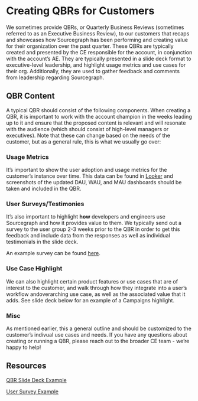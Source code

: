 # Creating QBRs for Customers

We sometimes provide QBRs, or Quarterly Business Reviews (sometimes referred to as an Executive Business Review), to our customers that recaps and showcases how Sourcegraph has been performing and creating value for their organization over the past quarter. These QBRs are typically created and presented by the CE responsible for the account, in conjunction with the account’s AE. They are typically presented in a slide deck format to executive-level leadership, and highlight usage metrics and use cases for their org. Additionally, they are used to gather feedback and comments from leadership regarding Sourcegraph. 

## QBR Content

A typical QBR should consist of the following components. When creating a QBR, it is important to work with the account champion in the weeks leading up to it and ensure that the proposed content is relevant and will resonate with the audience (which should consist of high-level managers or executives). Note that these can change based on the needs of the customer, but as a general rule, this is what we usually go over:

### Usage Metrics

It’s important to show the user adoption and usage metrics for the customer’s instance over time. This data can be found in [Looker](https://sourcegraph.looker.com/dashboards/94?Unique%20Server%20ID=Uber&Site%20ID=&Salesforce%20Unique%20ID=&filter_config=%7B%22Unique%20Server%20ID%22:%5B%7B%22type%22:%22%3D%22,%22values%22:%5B%7B%22constant%22:%22Uber%22%7D,%7B%7D%5D,%22id%22:6%7D%5D,%22Site%20ID%22:%5B%7B%22type%22:%22%3D%22,%22values%22:%5B%7B%22constant%22:%22%22%7D,%7B%7D%5D,%22id%22:7%7D%5D,%22Salesforce%20Unique%20ID%22:%5B%7B%22type%22:%22%3D%22,%22values%22:%5B%7B%22constant%22:%22%22%7D,%7B%7D%5D,%22id%22:8%7D%5D%7D)
and screenshots of the updated DAU, WAU, and MAU dashboards should be taken and included in the QBR. 

### User Surveys/Testimonies

It’s also important to highlight **how** developers and engineers use Sourcegraph and how it provides value to them. We typically send out a survey to the user group 2-3 weeks prior to the QBR in order to get this feedback and include data from the responses as well as individual testimonials in the slide deck. 

An example survey can be found [here](https://www.surveymonkey.com/results/SM-K6LMJQMZ7/). 

### Use Case Highlight

We can also highlight certain product features or use cases that are of interest to the customer, and walk through how they integrate into a user’s workflow andoverarching use case, as well as the associated value that it adds. See slide deck below for an example of a Campaigns highlight. 

### Misc

As mentioned earlier, this a general outline and should be customized to the customer’s indivual use cases and needs. If you have any questions about creating or running a QBR, please reach out to the broader CE team - we’re happy to help!

## Resources

[QBR Slide Deck Example](https://docs.google.com/presentation/d/1wu4DW_F3F1DJC027d4jhjnZa5QaO5PB3FpEhkCREMc4/edit#slide=id.g96a3fc9b53_0_0)

[User Survey Example](https://www.surveymonkey.com/results/SM-K6LMJQMZ7/)
